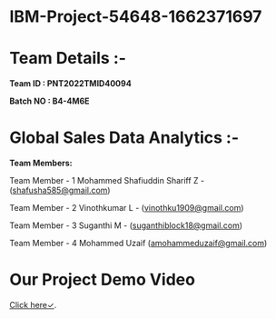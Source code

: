 # IBM-Project-54648-1662371697

# Team Details :-

**Team ID : PNT2022TMID40094**

**Batch NO : B4-4M6E**


# Global Sales Data Analytics :-



**Team Members:**

Team Member - 1 Mohammed Shafiuddin Shariff Z - (shafusha585@gmail.com)

Team Member - 2 Vinothkumar L - (vinothku1909@gmail.com)

Team Member - 3 Suganthi M - (suganthiblock18@gmail.com)

Team Member - 4 Mohammed Uzaif (amohammeduzaif@gmail.com)



# **Our Project Demo Video**

<a href="https://youtu.be/-2bd64U4gvc">Click here✓</a>.
